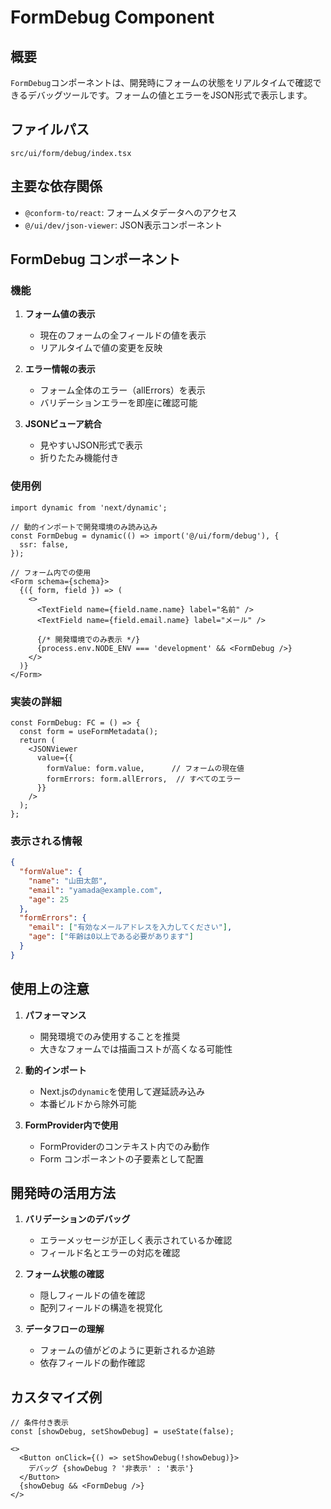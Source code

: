 # FormDebug Component

## 概要

`FormDebug`コンポーネントは、開発時にフォームの状態をリアルタイムで確認できるデバッグツールです。フォームの値とエラーをJSON形式で表示します。

## ファイルパス
`src/ui/form/debug/index.tsx`

## 主要な依存関係
- `@conform-to/react`: フォームメタデータへのアクセス
- `@/ui/dev/json-viewer`: JSON表示コンポーネント

## FormDebug コンポーネント

### 機能

1. **フォーム値の表示**
   - 現在のフォームの全フィールドの値を表示
   - リアルタイムで値の変更を反映

2. **エラー情報の表示**
   - フォーム全体のエラー（allErrors）を表示
   - バリデーションエラーを即座に確認可能

3. **JSONビューア統合**
   - 見やすいJSON形式で表示
   - 折りたたみ機能付き

### 使用例

```tsx
import dynamic from 'next/dynamic';

// 動的インポートで開発環境のみ読み込み
const FormDebug = dynamic(() => import('@/ui/form/debug'), {
  ssr: false,
});

// フォーム内での使用
<Form schema={schema}>
  {({ form, field }) => (
    <>
      <TextField name={field.name.name} label="名前" />
      <TextField name={field.email.name} label="メール" />
      
      {/* 開発環境でのみ表示 */}
      {process.env.NODE_ENV === 'development' && <FormDebug />}
    </>
  )}
</Form>
```

### 実装の詳細

```tsx
const FormDebug: FC = () => {
  const form = useFormMetadata();
  return (
    <JSONViewer
      value={{
        formValue: form.value,      // フォームの現在値
        formErrors: form.allErrors,  // すべてのエラー
      }}
    />
  );
};
```

### 表示される情報

```json
{
  "formValue": {
    "name": "山田太郎",
    "email": "yamada@example.com",
    "age": 25
  },
  "formErrors": {
    "email": ["有効なメールアドレスを入力してください"],
    "age": ["年齢は0以上である必要があります"]
  }
}
```

## 使用上の注意

1. **パフォーマンス**
   - 開発環境でのみ使用することを推奨
   - 大きなフォームでは描画コストが高くなる可能性

2. **動的インポート**
   - Next.jsの`dynamic`を使用して遅延読み込み
   - 本番ビルドから除外可能

3. **FormProvider内で使用**
   - FormProviderのコンテキスト内でのみ動作
   - Form コンポーネントの子要素として配置

## 開発時の活用方法

1. **バリデーションのデバッグ**
   - エラーメッセージが正しく表示されているか確認
   - フィールド名とエラーの対応を確認

2. **フォーム状態の確認**
   - 隠しフィールドの値を確認
   - 配列フィールドの構造を視覚化

3. **データフローの理解**
   - フォームの値がどのように更新されるか追跡
   - 依存フィールドの動作確認

## カスタマイズ例

```tsx
// 条件付き表示
const [showDebug, setShowDebug] = useState(false);

<>
  <Button onClick={() => setShowDebug(!showDebug)}>
    デバッグ {showDebug ? '非表示' : '表示'}
  </Button>
  {showDebug && <FormDebug />}
</>
```